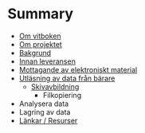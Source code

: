 # Summary

* [Om vitboken](README.md)
* [Om projektet](om_projektet.md)
* [Bakgrund](bakgrund.md)
* [Innan leveransen](innan_leveransen.md)
* [Mottagande av elektroniskt material](mottagande.md)
* [Utläsning av data från bärare](utlasning.md)
   * [Skivavbildning](skivavbildning.md)
       * Filkopiering
* Analysera data
* Lagring av data
* [Länkar / Resurser](lankar__resurser.md)

